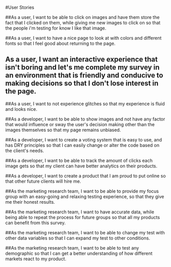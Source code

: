 #User Stories

##As a user, I want to be able to click on images and have them store the fact that I clicked on them, while giving me new images to click on so that the people i'm testing for know I like that image.

##As a user, I want to have a nice page to look at with colors and different fonts so that I feel good about returning to the page.

## As a user, I want an interactive experience that isn't boring and let's me complete my survey in an environment that is friendly and conducive to making decisions so that I don't lose interest in the page.

##As a user, I want to not experience glitches so that my experience is fluid and looks nice.

##As a developer, I want to be able to show images and not have any factor that would influence or sway the user's decision making other than the images themselves so that my page remains unbiased.

##As a developer, I want to create a voting system that is easy to use, and has DRY principles so that I can easily change or alter the code based on the client's needs.  

##As a developer, I want to be able to track the amount of clicks each image gets so that my client can have better analytics on their products.

##As a developer, I want to create a product that I am proud to put online so that other future clients will hire me.

##As the marketing research team, I want to be able to provide my focus group with an easy-going and relaxing testing experience, so that they give me their honest results.

##As the marketing research team, I want to have accurate data, while being able to repeat the process for future groups so that all my products can benefit from this survey.

##As the marketing research team, I want to be able to change my test with other data variables so that I can expand my test to other conditions.

##As the marketing research team, I want to be able to test any demographic so that I can get a better understanding of how different markets react to my product.
